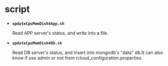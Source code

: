 # script

* **`updateCpuMemDisk4App.sh`**

  Read APP server's status, and write into a file.

* **`updateCpuMemDisk4Db.sh`**

  Read DB server's status, and insert into mongodb's "data" db.It can also know if use admin or not from rcloud_configuration.properties.

